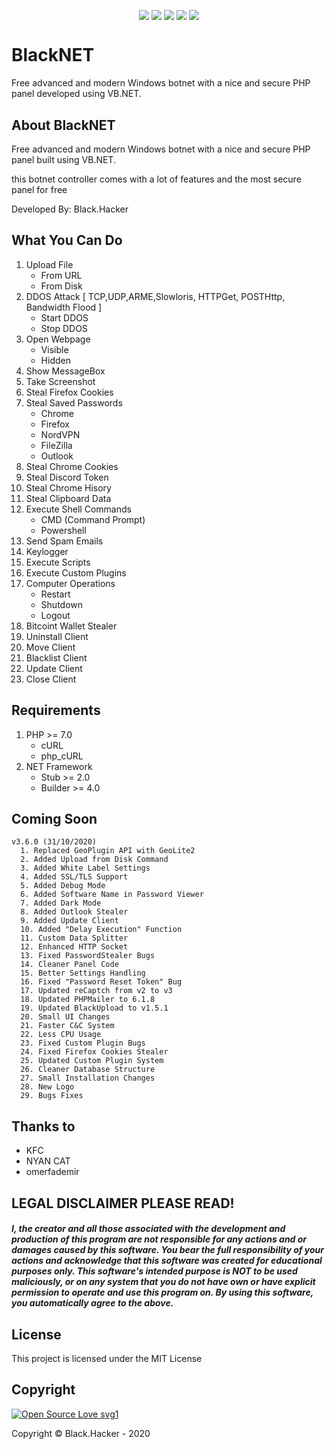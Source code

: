 <p align="center">
 <img src="https://e.top4top.io/p_1759cl1t61.png" alt="" />
</p>

<p align="center">
 <a href="#"><img align="center" src="https://img.shields.io/maintenance/yes/2020" /></a>
 <a href="#"><img align="center" src="https://img.shields.io/github/license/FarisCode511/BlackNET" /></a>
 <a href="#"><img align="center" src="https://img.shields.io/github/languages/top/FarisCode511/BlackNET" /></a>
 <a href="#"><img align="center" src="https://badgen.net/badge/color/awesome/pink?icon=awesome&label" /></a>
 <a href="#"><img align="center" src="https://img.shields.io/github/v/release/FarisCode511/BlackNET" /></a>
</p>

# BlackNET
Free advanced and modern Windows botnet with a nice and secure PHP panel developed using VB.NET.

## About BlackNET
Free advanced and modern Windows botnet with a nice and secure PHP panel built using VB.NET.

this botnet controller comes with a lot of features and the most secure panel for free

Developed By: Black.Hacker

## What You Can Do
 1. Upload File
    + From URL
    + From Disk
 2. DDOS Attack [ TCP,UDP,ARME,Slowloris, HTTPGet, POSTHttp, Bandwidth Flood ]
    + Start DDOS
    + Stop DDOS
 3. Open Webpage
     + Visible
     + Hidden
 4. Show MessageBox
 5. Take Screenshot
 6. Steal Firefox Cookies
 7. Steal Saved Passwords
    + Chrome
    + Firefox
    + NordVPN
    + FileZilla
    + Outlook
 8. Steal Chrome Cookies
 9. Steal Discord Token
 10. Steal Chrome Hisory
 11. Steal Clipboard Data
 12. Execute Shell Commands
     + CMD (Command Prompt)
     + Powershell
 13. Send Spam Emails
 14. Keylogger
 15. Execute Scripts
 16. Execute Custom Plugins
 17. Computer Operations
     + Restart
     + Shutdown
     + Logout
 18. Bitcoint Wallet Stealer
 19. Uninstall Client
 20. Move Client
 21. Blacklist Client
 23. Update Client
 24. Close Client

## Requirements
1. PHP >=  7.0
    + cURL
    + php_cURL
2. NET Framework
    + Stub >= 2.0
    + Builder >= 4.0

## Coming Soon

```
v3.6.0 (31/10/2020)
  1. Replaced GeoPlugin API with GeoLite2
  2. Added Upload from Disk Command
  3. Added White Label Settings
  4. Added SSL/TLS Support
  5. Added Debug Mode
  6. Added Software Name in Password Viewer
  7. Added Dark Mode
  8. Added Outlook Stealer
  9. Added Update Client
  10. Added "Delay Execution" Function
  11. Custom Data Splitter
  12. Enhanced HTTP Socket
  13. Fixed PasswordStealer Bugs
  14. Cleaner Panel Code
  15. Better Settings Handling
  16. Fixed "Password Reset Token" Bug
  17. Updated reCaptch from v2 to v3
  18. Updated PHPMailer to 6.1.8
  19. Updated BlackUpload to v1.5.1
  20. Small UI Changes
  21. Faster C&C System
  22. Less CPU Usage
  23. Fixed Custom Plugin Bugs
  24. Fixed Firefox Cookies Stealer
  25. Updated Custom Plugin System
  26. Cleaner Database Structure
  27. Small Installation Changes
  28. New Logo
  29. Bugs Fixes
```

## Thanks to
- KFC
- NYAN CAT
- omerfademir

## LEGAL DISCLAIMER PLEASE READ!
##### I, the creator and all those associated with the development and production of this program are not responsible for any actions and or damages caused by this software. You bear the full responsibility of your actions and acknowledge that this software was created for educational purposes only. This software's intended purpose is NOT to be used maliciously, or on any system that you do not have own or have explicit permission to operate and use this program on. By using this software, you automatically agree to the above.

## License
This project is licensed under the MIT License

## Copyright
[![Open Source Love svg1](https://badges.frapsoft.com/os/v1/open-source.png?v=103)](https://github.com/ellerbrock/open-source-badges/) 

Copyright © Black.Hacker - 2020
